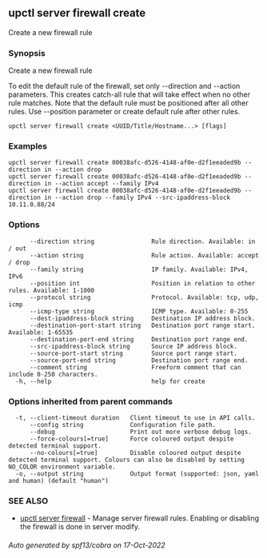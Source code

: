 ## upctl server firewall create

Create a new firewall rule

### Synopsis

Create a new firewall rule

To edit the default rule of the firewall, set only --direction and --action
parameters. This creates catch-all rule that will take effect when no other rule
matches. Note that the default rule must be positioned after all other rules.
Use --position parameter or create default rule after other rules.

```
upctl server firewall create <UUID/Title/Hostname...> [flags]
```

### Examples

```
upctl server firewall create 00038afc-d526-4148-af0e-d2f1eeaded9b --direction in --action drop
upctl server firewall create 00038afc-d526-4148-af0e-d2f1eeaded9b --direction in --action accept --family IPv4
upctl server firewall create 00038afc-d526-4148-af0e-d2f1eeaded9b --direction in --action drop --family IPv4 --src-ipaddress-block 10.11.0.88/24
```

### Options

```
      --direction string                Rule direction. Available: in / out
      --action string                   Rule action. Available: accept / drop
      --family string                   IP family. Available: IPv4, IPv6
      --position int                    Position in relation to other rules. Available: 1-1000
      --protocol string                 Protocol. Available: tcp, udp, icmp
      --icmp-type string                ICMP type. Available: 0-255
      --dest-ipaddress-block string     Destination IP address block.
      --destination-port-start string   Destination port range start. Available: 1-65535
      --destination-port-end string     Destination port range end.
      --src-ipaddress-block string      Source IP address block.
      --source-port-start string        Source port range start.
      --source-port-end string          Destination port range end.
      --comment string                  Freeform comment that can include 0-250 characters.
  -h, --help                            help for create
```

### Options inherited from parent commands

```
  -t, --client-timeout duration   Client timeout to use in API calls.
      --config string             Configuration file path.
      --debug                     Print out more verbose debug logs.
      --force-colours[=true]      Force coloured output despite detected terminal support.
      --no-colours[=true]         Disable coloured output despite detected terminal support. Colours can also be disabled by setting NO_COLOR environment variable.
  -o, --output string             Output format (supported: json, yaml and human) (default "human")
```

### SEE ALSO

* [upctl server firewall](upctl_server_firewall.md)	 - Manage server firewall rules. Enabling or disabling the firewall is done in server modify.

###### Auto generated by spf13/cobra on 17-Oct-2022
